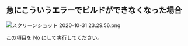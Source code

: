 <!--
title:   Could not build module 'nanopb' 
tags:    Swift,Xcode
id:      abbf90bdafd31acdb20f
private: false
-->
## 急にこういうエラーでビルドができなくなった場合

![スクリーンショット 2020-10-31 23.29.56.png](https://qiita-image-store.s3.ap-northeast-1.amazonaws.com/0/266239/750b45b0-e79a-01a1-63a2-c295039cf094.png)


この項目を No にして実行してください。